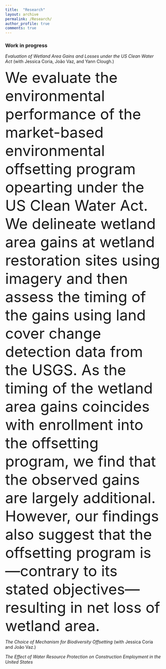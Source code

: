 ```yaml
---
title:  "Research"
layout: archive
permalink: /Research/
author_profile: true
comments: true
---
```


### Work in progress

_Evaluation of Wetland Area Gains and Losses under the US Clean Water Act_ (with Jessica Coria, João Vaz, and Yann Clough.)

<font size="16px">We evaluate the environmental performance of the market-based environmental offsetting program opearting under the US Clean Water Act. We delineate wetland area gains at wetland restoration sites using imagery and then assess the timing of the gains using land cover change detection data from the USGS. As the timing of the wetland area gains coincides with enrollment into the offsetting program, we find that the observed gains are largely additional. However, our findings also suggest that the offsetting program is&mdash;contrary to its stated objectives&mdash;resulting in net loss of wetland area.</font>

_The Choice of Mechanism for Biodiversity Offsetting_ (with Jessica Coria and João Vaz.)

_The Effect of Water Resource Protection on Construction Employment in the United States_









